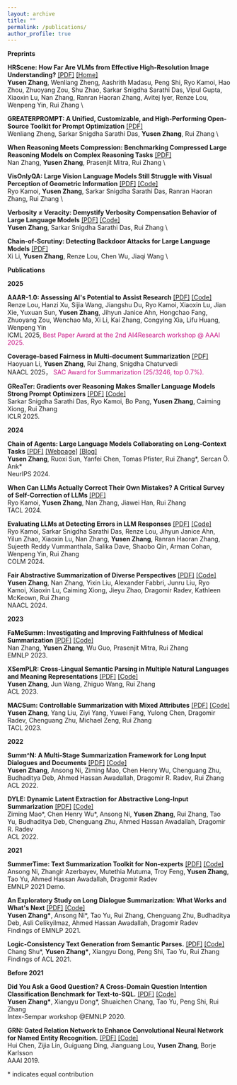 ```yaml
---
layout: archive
title: ""
permalink: /publications/
author_profile: true
---
```

**Preprints**

**HRScene: How Far Are VLMs from Effective High-Resolution Image Understanding?** [\[PDF\]](https://arxiv.org/pdf/2504.18406) [\[Home\]](https://yszh8.github.io/hrscene/)\
**Yusen Zhang**, Wenliang Zheng, Aashrith Madasu, Peng Shi, Ryo Kamoi, Hao Zhou, Zhuoyang Zou, Shu Zhao, Sarkar Snigdha Sarathi Das, Vipul Gupta, Xiaoxin Lu, Nan Zhang, Ranran Haoran Zhang, Avitej Iyer, Renze Lou, Wenpeng Yin, Rui Zhang \
 
**GREATERPROMPT: A Unified, Customizable, and High-Performing Open-Source Toolkit for Prompt Optimization** [\[PDF\]](https://arxiv.org/pdf/2504.02010) \
Wenliang Zheng, Sarkar Snigdha Sarathi Das, **Yusen Zhang**, Rui Zhang \

**When Reasoning Meets Compression: Benchmarking Compressed Large Reasoning Models on Complex Reasoning Tasks** [\[PDF\]](https://arxiv.org/pdf/2504.02010?) \
Nan Zhang, **Yusen Zhang**, Prasenjit Mitra, Rui Zhang \

**VisOnlyQA: Large Vision Language Models Still Struggle with Visual Perception of Geometric Information** [\[PDF\]](https://arxiv.org/abs/2412.00947) [\[Code\]](https://github.com/psunlpgroup/VisOnlyQA)\
Ryo Kamoi, **Yusen Zhang**, Sarkar Snigdha Sarathi Das, Ranran Haoran Zhang, Rui Zhang \

**Verbosity ≠ Veracity: Demystify Verbosity Compensation Behavior of Large Language Models** [\[PDF\]](https://arxiv.org/abs/2411.07858) [\[Code\]](https://github.com/psunlpgroup/VerbosityLLM)\
**Yusen Zhang**, Sarkar Snigdha Sarathi Das, Rui Zhang \

**Chain-of-Scrutiny: Detecting Backdoor Attacks for Large Language Models** [\[PDF\]](https://arxiv.org/pdf/2406.05948) \
Xi Li, **Yusen Zhang**, Renze Lou, Chen Wu, Jiaqi Wang \

**Publications**

**2025**

**AAAR-1.0: Assessing AI's Potential to Assist Research** [\[PDF\]](https://arxiv.org/pdf/2410.22394) [\[Code\]](https://github.com/RenzeLou/AAAR-1.0/tree/main) \
Renze Lou, Hanzi Xu, Sijia Wang, Jiangshu Du, Ryo Kamoi, Xiaoxin Lu, Jian Xie, Yuxuan Sun, **Yusen Zhang**, Jihyun Janice Ahn, Hongchao Fang, Zhuoyang Zou, Wenchao Ma, Xi Li, Kai Zhang, Congying Xia, Lifu Huang, Wenpeng Yin \
ICML 2025, <span style="color:#c71585;"> Best Paper Award at the 2nd AI4Research workshop @ AAAI 2025.</span>

**Coverage-based Fairness in Multi-document Summarization** [\[PDF\]](https://arxiv.org/pdf/2412.08795) \
Haoyuan Li, **Yusen Zhang**, Rui Zhang, Snigdha Chaturvedi \
NAACL 2025， <span style="color:#c71585;"> SAC Award for Summarization (25/3246, top 0.7%).</span>

**GReaTer: Gradients over Reasoning Makes Smaller Language Models Strong Prompt Optimizers** [\[PDF\]](https://arxiv.org/pdf/2412.09722) [\[Code\]](https://github.com/psunlpgroup/GreaTer) \
Sarkar Snigdha Sarathi Das, Ryo Kamoi, Bo Pang, **Yusen Zhang**, Caiming Xiong, Rui Zhang \
ICLR 2025.

**2024**

**Chain of Agents: Large Language Models Collaborating on Long-Context Tasks** [\[PDF\]](https://arxiv.org/pdf/2406.02818) [\[Webpage\]](https://yszh8.github.io/chain-of-agents/) [\[Blog\]](https://research.google/blog/chain-of-agents-large-language-models-collaborating-on-long-context-tasks/)\
**Yusen Zhang**, Ruoxi Sun, Yanfei Chen, Tomas Pfister, Rui Zhang\*, Sercan Ö. Arık* \
NeurIPS 2024.

**When Can LLMs Actually Correct Their Own Mistakes? A Critical Survey of Self-Correction of LLMs** [\[PDF\]](https://arxiv.org/pdf/2406.01297) \
Ryo Kamoi, **Yusen Zhang**, Nan Zhang, Jiawei Han, Rui Zhang \
TACL 2024.

**Evaluating LLMs at Detecting Errors in LLM Responses** [\[PDF\]](https://arxiv.org/pdf/2404.03602) [\[Code\]](https://github.com/psunlpgroup/ReaLMistake) \
Ryo Kamoi, Sarkar Snigdha Sarathi Das, Renze Lou, Jihyun Janice Ahn, Yilun Zhao, Xiaoxin Lu, Nan Zhang, **Yusen Zhang**, Ranran Haoran Zhang, Sujeeth Reddy Vummanthala, Salika Dave, Shaobo Qin, Arman Cohan, Wenpeng Yin, Rui Zhang \
COLM 2024.

**Fair Abstractive Summarization of Diverse Perspectives** [\[PDF\]](https://arxiv.org/pdf/2311.07884.pdf) [\[Code\]](https://github.com/psunlpgroup/FairSumm) \
**Yusen Zhang**, Nan Zhang, Yixin Liu, Alexander Fabbri, Junru Liu, Ryo Kamoi, Xiaoxin Lu, Caiming Xiong, Jieyu Zhao, Dragomir Radev, Kathleen McKeown, Rui Zhang \
NAACL 2024.


**2023**

**FaMeSumm: Investigating and Improving Faithfulness of Medical Summarization** [\[PDF\]](https://arxiv.org/pdf/2311.02271.pdf) [\[Code\]](https://github.com/psunlpgroup/FaMeSumm) \
Nan Zhang, **Yusen Zhang**, Wu Guo, Prasenjit Mitra, Rui Zhang \
EMNLP 2023.

**XSemPLR: Cross-Lingual Semantic Parsing in Multiple Natural Languages and Meaning Representations** [\[PDF\]](https://arxiv.org/pdf/2306.04085.pdf) [\[Code\]](https://github.com/psunlpgroup/XSemPLR) \
**Yusen Zhang**, Jun Wang, Zhiguo Wang, Rui Zhang\
ACL 2023.

**MACSum: Controllable Summarization with Mixed Attributes** [\[PDF\]](https://arxiv.org/pdf/2211.05041.pdf) [\[Code\]](https://github.com/psunlpgroup/MACSum)\
**Yusen Zhang**, Yang Liu, Ziyi Yang, Yuwei Fang, Yulong Chen, Dragomir Radev, Chenguang Zhu, Michael Zeng, Rui Zhang\
TACL 2023.


**2022**

**Summ^N: A Multi-Stage Summarization Framework for Long Input Dialogues and Documents** [\[PDF\]](https://arxiv.org/pdf/2110.10150.pdf) [\[Code\]](https://github.com/psunlpgroup/Summ-N)\
**Yusen Zhang**, Ansong Ni, Ziming Mao, Chen Henry Wu, Chenguang Zhu, Budhaditya Deb, Ahmed Hassan Awadallah, Dragomir R. Radev, Rui Zhang\
ACL 2022.

**DYLE: Dynamic Latent Extraction for Abstractive Long-Input Summarization** [\[PDF\]](https://arxiv.org/pdf/2110.08168.pdf) [\[Code\]](https://github.com/Yale-LILY/DYLE)\
Ziming Mao\*, Chen Henry Wu\*, Ansong Ni, **Yusen Zhang**, Rui Zhang, Tao Yu, Budhaditya Deb, Chenguang Zhu, Ahmed Hassan Awadallah, Dragomir R. Radev\
ACL 2022.


**2021**

**SummerTime: Text Summarization Toolkit for Non-experts**  [\[PDF\]](https://arxiv.org/pdf/2108.12738.pdf) [\[Code\]](https://github.com/Yale-LILY/SummerTime)\
Ansong Ni, Zhangir Azerbayev, Mutethia Mutuma, Troy Feng, **Yusen Zhang**, Tao Yu, Ahmed Hassan Awadallah, Dragomir Radev\
EMNLP 2021 Demo.

**An Exploratory Study on Long Dialogue Summarization: What Works and What's Next** [\[PDF\]](https://arxiv.org/pdf/2109.04609.pdf) [\[Code\]](https://github.com/chatc/LongDialSumm)\
**Yusen Zhang\***, Ansong Ni\*, Tao Yu, Rui Zhang, Chenguang Zhu, Budhaditya Deb, Asli Celikyilmaz, Ahmed Hassan Awadallah, Dragomir Radev\
Findings of EMNLP 2021.

**Logic-Consistency Text Generation from Semantic Parses.** [\[PDF\]](https://arxiv.org/pdf/2108.00577.pdf) [\[Code\]](https://github.com/Ciaranshu/relogic)\
Chang Shu\*, **Yusen Zhang\***, Xiangyu Dong, Peng Shi, Tao Yu, Rui Zhang\
Findings of ACL 2021.

**Before 2021**

**Did You Ask a Good Question? A Cross-Domain Question Intention Classification Benchmark for Text-to-SQL.** [\[PDF\]](https://arxiv.org/pdf/2010.12634.pdf) [\[Code\]](https://github.com/chatc/TriageSQL)\
**Yusen Zhang\***, Xiangyu Dong\*, Shuaichen Chang, Tao Yu, Peng Shi, Rui Zhang\
Intex-Sempar workshop @EMNLP 2020.

**GRN: Gated Relation Network to Enhance Convolutional Neural Network for Named Entity Recognition.** [\[PDF\]](https://arxiv.org/pdf/1907.05611.pdf) [\[Code\]](https://github.com/microsoft/vert-papers/tree/master/papers/GRN-NER)\
Hui Chen, Zijia Lin, Guiguang Ding, Jianguang Lou, **Yusen Zhang**, Borje Karlsson\
AAAI 2019.

\* indicates equal contribution
